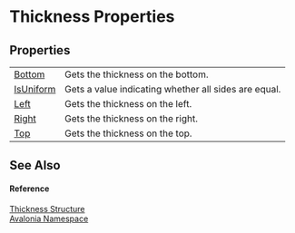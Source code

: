 # Thickness Properties




## Properties
<table>
<tr>
<td><a href="P_Avalonia_Thickness_Bottom">Bottom</a></td>
<td>Gets the thickness on the bottom.</td>
</tr>
<tr>
<td><a href="P_Avalonia_Thickness_IsUniform">IsUniform</a></td>
<td>Gets a value indicating whether all sides are equal.</td>
</tr>
<tr>
<td><a href="P_Avalonia_Thickness_Left">Left</a></td>
<td>Gets the thickness on the left.</td>
</tr>
<tr>
<td><a href="P_Avalonia_Thickness_Right">Right</a></td>
<td>Gets the thickness on the right.</td>
</tr>
<tr>
<td><a href="P_Avalonia_Thickness_Top">Top</a></td>
<td>Gets the thickness on the top.</td>
</tr>
</table>

## See Also


#### Reference
<a href="T_Avalonia_Thickness">Thickness Structure</a>  
<a href="N_Avalonia">Avalonia Namespace</a>  
